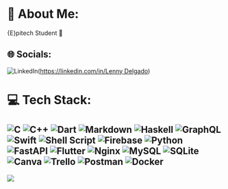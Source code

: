 # 💫 About Me:
{E}pitech Student 🏢


## 🌐 Socials:
![LinkedIn](https://img.shields.io/badge/LinkedIn-%230077B5.svg?logo=linkedin&logoColor=white)([https://linkedin.com/in/Lenny Delgado](https://www.linkedin.com/in/lenny-delgado-950256216/)) 

# 💻 Tech Stack:
![C](https://img.shields.io/badge/c-%2300599C.svg?style=for-the-badge&logo=c&logoColor=white) ![C++](https://img.shields.io/badge/c++-%2300599C.svg?style=for-the-badge&logo=c%2B%2B&logoColor=white) ![Dart](https://img.shields.io/badge/dart-%230175C2.svg?style=for-the-badge&logo=dart&logoColor=white) ![Markdown](https://img.shields.io/badge/markdown-%23000000.svg?style=for-the-badge&logo=markdown&logoColor=white) ![Haskell](https://img.shields.io/badge/Haskell-5e5086?style=for-the-badge&logo=haskell&logoColor=white) ![GraphQL](https://img.shields.io/badge/-GraphQL-E10098?style=for-the-badge&logo=graphql&logoColor=white) ![Swift](https://img.shields.io/badge/swift-F54A2A?style=for-the-badge&logo=swift&logoColor=white) ![Shell Script](https://img.shields.io/badge/shell_script-%23121011.svg?style=for-the-badge&logo=gnu-bash&logoColor=white) ![Firebase](https://img.shields.io/badge/firebase-%23039BE5.svg?style=for-the-badge&logo=firebase) ![Python](https://img.shields.io/badge/python-3670A0?style=for-the-badge&logo=python&logoColor=ffdd54) ![FastAPI](https://img.shields.io/badge/FastAPI-005571?style=for-the-badge&logo=fastapi) ![Flutter](https://img.shields.io/badge/Flutter-%2302569B.svg?style=for-the-badge&logo=Flutter&logoColor=white) ![Nginx](https://img.shields.io/badge/nginx-%23009639.svg?style=for-the-badge&logo=nginx&logoColor=white) ![MySQL](https://img.shields.io/badge/mysql-%2300f.svg?style=for-the-badge&logo=mysql&logoColor=white) ![SQLite](https://img.shields.io/badge/sqlite-%2307405e.svg?style=for-the-badge&logo=sqlite&logoColor=white) ![Canva](https://img.shields.io/badge/Canva-%2300C4CC.svg?style=for-the-badge&logo=Canva&logoColor=white) ![Trello](https://img.shields.io/badge/Trello-%23026AA7.svg?style=for-the-badge&logo=Trello&logoColor=white) ![Postman](https://img.shields.io/badge/Postman-FF6C37?style=for-the-badge&logo=postman&logoColor=white) ![Docker](https://img.shields.io/badge/docker-%230db7ed.svg?style=for-the-badge&logo=docker&logoColor=white)
---
[![](https://visitcount.itsvg.in/api?id=lennydelgado&icon=0&color=4)](https://visitcount.itsvg.in)

<!-- Proudly created with GPRM ( https://gprm.itsvg.in ) -->
